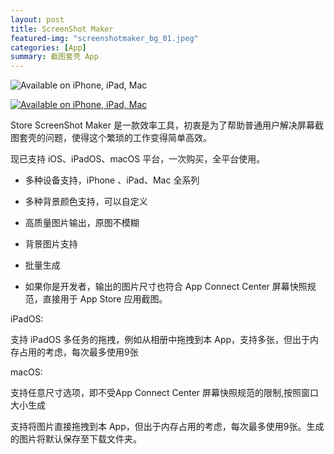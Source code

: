 ```yaml
---
layout: post
title: ScreenShot Maker
featured-img: "screenshotmaker_bg_01.jpeg"
categories: [App]
summary: 截图套壳 App
---
```


![Available on iPhone, iPad, Mac](https://grlover.com/assets/img/posts/screenshotmaker_bg_02.jpeg)

[![Available on iPhone, iPad, Mac](https://grlover.com/assets/img/posts/download_btn.jpg)](https://apps.apple.com/cn/app/store-screenshot-maker-%E6%88%AA%E5%9B%BE%E5%A5%97%E5%A3%B3/id1483390752)

Store ScreenShot Maker 是一款效率工具，初衷是为了帮助普通用户解决屏幕截图套壳的问题，使得这个繁琐的工作变得简单高效。


现已支持 iOS、iPadOS、macOS 平台，一次购买，全平台使用。


* 多种设备支持，iPhone 、iPad、Mac 全系列

* 多种背景颜色支持，可以自定义

* 高质量图片输出，原图不模糊

* 背景图片支持

* 批量生成

* 如果你是开发者，输出的图片尺寸也符合 App Connect Center 屏幕快照规范，直接用于 App Store 应用截图。


iPadOS:

支持 iPadOS 多任务的拖拽，例如从相册中拖拽到本 App，支持多张，但出于内存占用的考虑，每次最多使用9张


macOS:

支持任意尺寸选项，即不受App Connect Center 屏幕快照规范的限制,按照窗口大小生成

支持将图片直接拖拽到本 App，但出于内存占用的考虑，每次最多使用9张。生成的图片将默认保存至下载文件夹。
